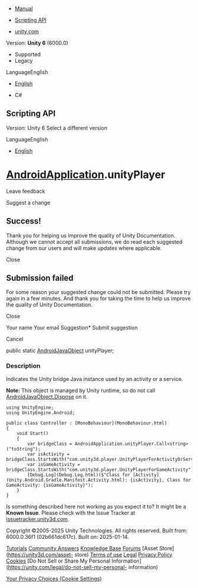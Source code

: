 [ ]()

  * [Manual](../Manual/index.html)
  * [Scripting API](../ScriptReference/index.html)

  * [unity.com](https://unity.com/)

Version: **Unity 6** (6000.0)

  * Supported
  * Legacy

LanguageEnglish

  * [English]()

  * C#

[ ](https://docs.unity3d.com)

## Scripting API

Version: Unity 6 Select a different version

LanguageEnglish

  * [English]()

#  [AndroidApplication](Android.AndroidApplication.html).unityPlayer

Leave feedback

Suggest a change

## Success!

Thank you for helping us improve the quality of Unity Documentation. Although
we cannot accept all submissions, we do read each suggested change from our
users and will make updates where applicable.

Close

## Submission failed

For some reason your suggested change could not be submitted. Please <a>try
again</a> in a few minutes. And thank you for taking the time to help us
improve the quality of Unity Documentation.

Close

Your name Your email Suggestion* Submit suggestion

Cancel

[ ]()

public static [AndroidJavaObject](AndroidJavaObject.html) unityPlayer;

### Description

Indicates the Unity bridge Java instance used by an activity or a service.

**Note:** This object is managed by Unity runtime, so do not call
[AndroidJavaObject.Dispose](AndroidJavaObject.Dispose.html) on it.

    
    
    using UnityEngine;
    using UnityEngine.Android;  
      
    public class Controller : [MonoBehaviour](MonoBehaviour.html)
    {
        void Start()
        {
            var bridgeClass = AndroidApplication.unityPlayer.Call<string>("toString");
            var isActivity = bridgeClass.StartsWith("com.unity3d.player.UnityPlayerForActivityOrService");
            var isGameActivity = bridgeClass.StartsWith("com.unity3d.player.UnityPlayerForGameActivity");
            [Debug.Log](Debug.Log.html)($"Class for [Activity](Unity.Android.Gradle.Manifest.Activity.html): {isActivity}, Class for GameActivity: {isGameActivity}");
        }
    }

Is something described here not working as you expect it to? It might be a
**Known Issue**. Please check with the Issue Tracker at
[issuetracker.unity3d.com](https://issuetracker.unity3d.com).

Copyright ©2005-2025 Unity Technologies. All rights reserved. Built from:
6000.0.36f1 (02b661dc617c). Built on: 2025-01-14.

[Tutorials](https://unity3d.com/learn) [Community
Answers](https://answers.unity3d.com) [Knowledge
Base](https://support.unity3d.com/hc/en-us)
[Forums](https://forum.unity3d.com) [Asset Store](https://unity3d.com/asset-
store) [Terms of use](https://docs.unity3d.com/Manual/TermsOfUse.html)
[Legal](https://unity.com/legal) [Privacy
Policy](https://unity.com/legal/privacy-policy)
[Cookies](https://unity.com/legal/cookie-policy) [Do Not Sell or Share My
Personal Information](https://unity.com/legal/do-not-sell-my-personal-
information)

[Your Privacy Choices (Cookie Settings)](javascript:void\(0\);)

